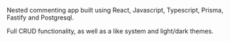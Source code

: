 Nested commenting app built using React, Javascript, Typescript, Prisma, Fastify and Postgresql.

Full CRUD functionality, as well as a like system and light/dark themes.
